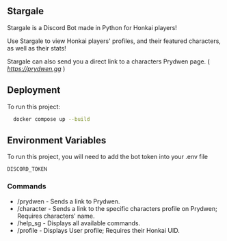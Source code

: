 ## Stargale 
Stargale is a Discord Bot made in Python for Honkai players!

Use Stargale to view Honkai players' profiles, and their featured characters, as well as their stats!
 
 Stargale can also send you a direct link to a characters Prydwen page. 
( *https://prydwen.gg* )
## Deployment

To run this project:

```bash
  docker compose up --build
```
## Environment Variables

To run this project, you will need to add the bot token into your .env file

`DISCORD_TOKEN`

### Commands

- /prydwen - Sends a link to Prydwen.
- /character - Sends a link to the specific characters profile on Prydwen; Requires characters' name.
- /help_sg - Displays all available commands.
- /profile - Displays User profile; Requires their Honkai UID.

